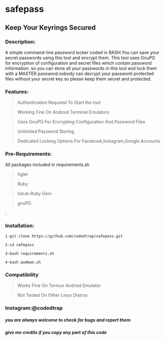 # safepass

## Keep Your Keyrings Secured

### Description:

A simple command-line password locker coded in BASH.You can save your secret passwords using this tool and encrypt them.
This tool uses GnuPG for encryption of configuration and secret files which contain password information.
so you can store all your passwords in this tool and lock them with a MASTER password.nobody can decrypt your password-protected files without your secret key.so please keep them secret and protected.

### Features:

>Authentication Required To Start the tool

>Working Fine On Android Terminal Emulators

>Uses GnuPG For Encrypting Configuration And Password Files

>Unlimited Password Storing

>Dedicated Locking Options For Facebook,Instagram,Google Accounts

### Pre-Requirements:

All packages included in requirements.sh

>figlet

>Ruby

>lolcat-Ruby Gem

>gnuPG

.
### Installation:
```
1-git clone https://github.com/codedtrap/safepass.git

2-cd safepass

3-bash requirements.sh

4-bash pwdman.sh

```

### Compatibility

>Works Fine On Termux Android Emulator

>Not Tested On Other Linux Distros





### Instagram:@codedtrap

##### you are always welcome to check for bugs and report them

##### give me credits if you copy any part of this code
